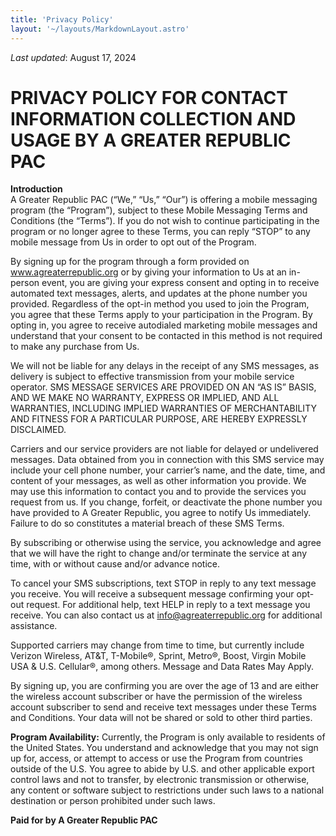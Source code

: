 ```yaml
---
title: 'Privacy Policy'
layout: '~/layouts/MarkdownLayout.astro'
---
```


_Last updated_: August 17, 2024

# PRIVACY POLICY FOR CONTACT INFORMATION COLLECTION AND USAGE BY A GREATER REPUBLIC PAC

**Introduction**  
A Greater Republic PAC (“We,” “Us,” “Our”) is offering a mobile messaging program (the “Program”), subject to these Mobile Messaging Terms and Conditions (the “Terms”). If you do not wish to continue participating in the program or no longer agree to these Terms, you can reply “STOP” to any mobile message from Us in order to opt out of the Program.

By signing up for the program through a form provided on www.agreaterrepublic.org or by giving your information to Us at an in-person event, you are giving your express consent and opting in to receive automated text messages, alerts, and updates at the phone number you provided. Regardless of the opt-in method you used to join the Program, you agree that these Terms apply to your participation in the Program. By opting in, you agree to receive autodialed marketing mobile messages and understand that your consent to be contacted in this method is not required to make any purchase from Us.

We will not be liable for any delays in the receipt of any SMS messages, as delivery is subject to effective transmission from your mobile service operator. SMS MESSAGE SERVICES ARE PROVIDED ON AN “AS IS” BASIS, AND WE MAKE NO WARRANTY, EXPRESS OR IMPLIED, AND ALL WARRANTIES, INCLUDING IMPLIED WARRANTIES OF MERCHANTABILITY AND FITNESS FOR A PARTICULAR PURPOSE, ARE HEREBY EXPRESSLY DISCLAIMED.

Carriers and our service providers are not liable for delayed or undelivered messages. Data obtained from you in connection with this SMS service may include your cell phone number, your carrier’s name, and the date, time, and content of your messages, as well as other information you provide. We may use this information to contact you and to provide the services you request from us. If you change, forfeit, or deactivate the phone number you have provided to A Greater Republic, you agree to notify Us immediately. Failure to do so constitutes a material breach of these SMS Terms.

By subscribing or otherwise using the service, you acknowledge and agree that we will have the right to change and/or terminate the service at any time, with or without cause and/or advance notice.

To cancel your SMS subscriptions, text STOP in reply to any text message you receive. You will receive a subsequent message confirming your opt-out request. For additional help, text HELP in reply to a text message you receive. You can also contact us at info@agreaterrepublic.org for additional assistance.

Supported carriers may change from time to time, but currently include Verizon Wireless, AT&T, T-Mobile®, Sprint, Metro®, Boost, Virgin Mobile USA & U.S. Cellular®, among others. Message and Data Rates May Apply.

By signing up, you are confirming you are over the age of 13 and are either the wireless account subscriber or have the permission of the wireless account subscriber to send and receive text messages under these Terms and Conditions. Your data will not be shared or sold to other third parties.

**Program Availability:** Currently, the Program is only available to residents of the United States. You understand and acknowledge that you may not sign up for, access, or attempt to access or use the Program from countries outside of the U.S. You agree to abide by U.S. and other applicable export control laws and not to transfer, by electronic transmission or otherwise, any content or software subject to restrictions under such laws to a national destination or person prohibited under such laws.

**Paid for by A Greater Republic PAC**
